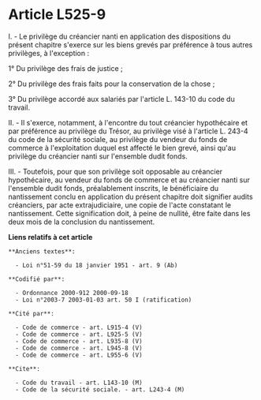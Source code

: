 # Article L525-9

I. - Le privilège du créancier nanti en application des dispositions du présent chapitre s'exerce sur les biens grevés par
préférence à tous autres privilèges, à l'exception :

1° Du privilège des frais de justice ;

2° Du privilège des frais faits pour la conservation de la chose ;

3° Du privilège accordé aux salariés par l'article L. 143-10 du code du travail.

II. - Il s'exerce, notamment, à l'encontre du tout créancier hypothécaire et par préférence au privilège du Trésor, au
privilège visé à l'article L. 243-4 du code de la sécurité sociale, au privilège du vendeur du fonds de commerce à
l'exploitation duquel est affecté le bien grevé, ainsi qu'au privilège du créancier nanti sur l'ensemble dudit fonds.

III. - Toutefois, pour que son privilège soit opposable au créancier hypothécaire, au vendeur du fonds de commerce et au
créancier nanti sur l'ensemble dudit fonds, préalablement inscrits, le bénéficiaire du nantissement conclu en application du
présent chapitre doit signifier audits créanciers, par acte extrajudiciaire, une copie de l'acte constatant le nantissement.
Cette signification doit, à peine de nullité, être faite dans les deux mois de la conclusion du nantissement.

**Liens relatifs à cet article**

	**Anciens textes**:

	  - Loi n°51-59 du 18 janvier 1951 - art. 9 (Ab)

	**Codifié par**:

	  - Ordonnance 2000-912 2000-09-18
	  - Loi n°2003-7 2003-01-03 art. 50 I (ratification)

	**Cité par**:

	  - Code de commerce - art. L915-4 (V)
	  - Code de commerce - art. L925-5 (V)
	  - Code de commerce - art. L935-8 (V)
	  - Code de commerce - art. L945-8 (V)
	  - Code de commerce - art. L955-6 (V)

	**Cite**:

	  - Code du travail - art. L143-10 (M)
	  - Code de la sécurité sociale. - art. L243-4 (M)
